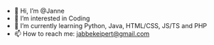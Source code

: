 - 👋 Hi, I’m @Janne 
- 👀 I’m interested in Coding 
- 🌱 I’m currently learning Python, Java, HTML/CSS, JS/TS and PHP 
- 📫 How to reach me: jabbekeipert@gmail.com
